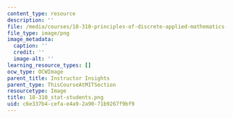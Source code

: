 ```yaml
---
content_type: resource
description: ''
file: /media/courses/18-310-principles-of-discrete-applied-mathematics-fall-2013/c6e337b4cefae4a92a9071b9267f9bf9_18-310_stat-students.png
file_type: image/png
image_metadata:
  caption: ''
  credit: ''
  image-alt: ''
learning_resource_types: []
ocw_type: OCWImage
parent_title: Instructor Insights
parent_type: ThisCourseAtMITSection
resourcetype: Image
title: 18-310_stat-students.png
uid: c6e337b4-cefa-e4a9-2a90-71b9267f9bf9
---
```

